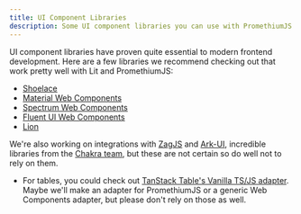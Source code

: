 ```yaml
---
title: UI Component Libraries 
description: Some UI component libraries you can use with PromethiumJS.
---
```


UI component libraries have proven quite essential to modern frontend development.
Here are a few libraries we recommend checking out that work pretty well with Lit and PromethiumJS:

- [Shoelace](https://shoelace.style/)
- [Material Web Components](https://github.com/material-components/material-web)
- [Spectrum Web Components](https://opensource.adobe.com/spectrum-web-components/index.html)
- [Fluent UI Web Components](https://learn.microsoft.com/en-us/fluent-ui/web-components/)
- [Lion](https://lion-web.netlify.app/)

We're also working on integrations with [ZagJS](https://zagjs.com/) and [Ark-UI](https://ark-ui.com/), incredible libraries from the [Chakra team](https://github.com/chakra-ui), but these are not certain so do well not to rely on them.

- For tables, you could check out [TanStack Table's Vanilla TS/JS adapter](https://tanstack.com/table/v8/docs/adapters/vanilla). Maybe we'll make an adapter for PromethiumJS or a generic Web Components adapter, but please don't rely on those as well.

